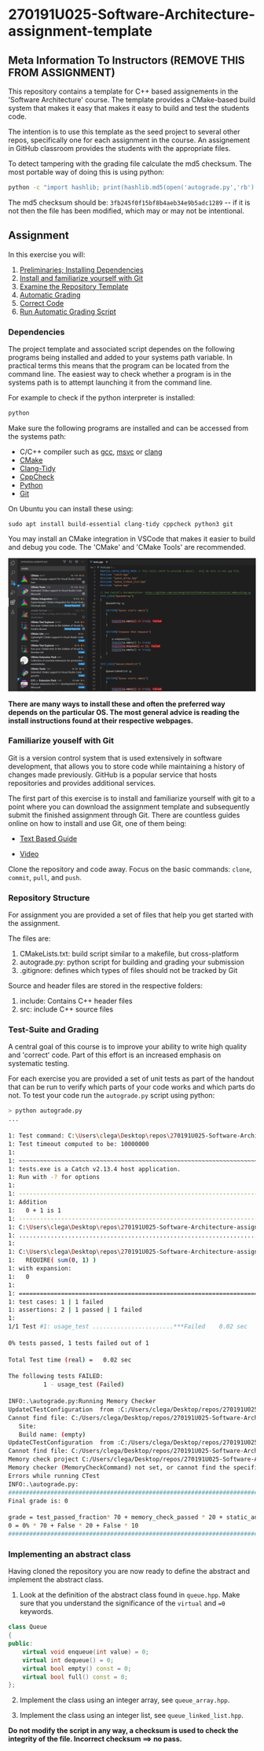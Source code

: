 # 270191U025-Software-Architecture-assignment-template

## Meta Information To Instructors (REMOVE THIS FROM ASSIGNMENT)

This repository contains a template for C++ based assignements in the 'Software Architecture' course.
The template provides a CMake-based build system that makes it easy that makes it easy to build and test the students code.

The intention is to use this template as the seed project to several other repos, specifically one for each assignment in the course.
An assignement in GitHub classroom provides the students with the appropriate files.

To detect tampering with the grading file calculate the md5 checksum. The most portable way of doing this is using python:

```bash
python -c "import hashlib; print(hashlib.md5(open('autograde.py','rb').read()).hexdigest())"
```

The md5 checksum should be: `3fb245f0f15bf8b4aeb34e9b5adc1289` -- if it is not then the file has been modified, which may or may not be intentional.

## Assignment

In this exercise you will:

1. [Preliminaries; Installing Dependencies](#Dependencies)
2. [Install and familiarize yourself with Git](#Familiarize-youself-with-Git)
3. [Examine the Repository Template](#Repository-Structure)
4. [Automatic Grading](#Test-Suite-and-Grading)
5. [Correct Code]()
6. [Run Automatic Grading Script]()

### Dependencies

The project template and associated script dependes on the following programs being installed and added to your systems path variable.
In practical terms this means that the program can be located from the command line.
The easiest way to check whether a program is in the systems path is to attempt launching it from the command line.

For example to check if the python interpreter is installed:

```bash
python
```

Make sure the following programs are installed and can be accessed from the systems path:

- C/C++ compiler such as [gcc](https://gcc.gnu.org/), [msvc](https://visualstudio.microsoft.com/vs/features/cplusplus/) or [clang](https://clang.llvm.org/)
- [CMake](https://cmake.org/)
- [Clang-Tidy](https://clang.llvm.org/extra/clang-tidy/)
- [CppCheck](http://cppcheck.sourceforge.net/)
- [Python](https://www.python.org/)
- [Git](https://git-scm.com/downloads)

On Ubuntu you can install these using:

```
sudo apt install build-essential clang-tidy cppcheck python3 git
```

You may install an CMake integration in VSCode that makes it easier to build and debug you code.
The 'CMake' and 'CMake Tools' are recommended.

![](cmake.png)

**There are many ways to install these and often the preferred way depends on the particular OS. The most general advice is reading the install instructions found at their respective webpages.**

### Familiarize youself with Git

Git is a version control system that is used extensively in software development, that allows you to store code while maintaining a history of changes made previously.
GitHub is a popular service that hosts repositories and provides additional services.

The first part of this exercise is to install and familiarize yourself with git to a point where you can download the assignment template and subsequently submit the finished assignment through Git.
There are countless guides online on how to install and use Git, one of them being:

- [Text Based Guide](https://guides.github.com/introduction/git-handbook/)

- [Video](https://www.youtube.com/watch?v=SWYqp7iY_Tc)

Clone the repository and code away. Focus on the basic commands: `clone`, `commit`, `pull`, and `push`.

### Repository Structure

For assignment you are provided a set of files that help you get started with the assignment.

The files are:

1. CMakeLists.txt: build script similar to a makefile, but cross-platform
2. autograde.py: python script for building and grading your submission
3. .gitignore: defines which types of files should not be tracked by Git

Source and header files are stored in the respective folders:

1. include: Contains C++ header files
2. src: include C++ source files

### Test-Suite and Grading

A central goal of this course is to improve your ability to write high quality and 'correct' code. Part of this effort is an increased emphasis on systematic testing.

For each exercise you are provided a set of unit tests as part of the handout that can be run to verify which parts of your code works and which parts do not. To test your code run the `autograde.py` script using python:

```bash
> python autograde.py
...

1: Test command: C:\Users\clega\Desktop\repos\270191U025-Software-Architecture-assignment-template\build\Debug\tests.exe
1: Test timeout computed to be: 10000000
1:
1: ~~~~~~~~~~~~~~~~~~~~~~~~~~~~~~~~~~~~~~~~~~~~~~~~~~~~~~~~~~~~~~~~~~~~~~~~~~~~~~~
1: tests.exe is a Catch v2.13.4 host application.
1: Run with -? for options
1:
1: -------------------------------------------------------------------------------
1: Addition
1:   0 + 1 is 1
1: -------------------------------------------------------------------------------
1: C:\Users\clega\Desktop\repos\270191U025-Software-Architecture-assignment-template\src\tests.cpp(16)
1: ...............................................................................
1:
1: C:\Users\clega\Desktop\repos\270191U025-Software-Architecture-assignment-template\src\tests.cpp(18): FAILED:
1:   REQUIRE( sum(0, 1) )
1: with expansion:
1:   0
1:
1: ===============================================================================
1: test cases: 1 | 1 failed
1: assertions: 2 | 1 passed | 1 failed
1:
1/1 Test #1: usage_test .......................***Failed    0.02 sec

0% tests passed, 1 tests failed out of 1

Total Test time (real) =   0.02 sec

The following tests FAILED:
          1 - usage_test (Failed)

INFO:.\autograde.py:Running Memory Checker
UpdateCTestConfiguration  from :C:/Users/clega/Desktop/repos/270191U025-Software-Architecture-assignment-template/build/DartConfiguration.tcl
Cannot find file: C:/Users/clega/Desktop/repos/270191U025-Software-Architecture-assignment-template/build/DartConfiguration.tcl
   Site:
   Build name: (empty)
UpdateCTestConfiguration  from :C:/Users/clega/Desktop/repos/270191U025-Software-Architecture-assignment-template/build/DartConfiguration.tcl
Cannot find file: C:/Users/clega/Desktop/repos/270191U025-Software-Architecture-assignment-template/build/DartConfiguration.tcl
Memory check project C:/Users/clega/Desktop/repos/270191U025-Software-Architecture-assignment-template/build
Memory checker (MemoryCheckCommand) not set, or cannot find the specified program.
Errors while running CTest
INFO:.\autograde.py:
#######################################################################################################
Final grade is: 0

grade = test_passed_fraction* 70 + memory_check_passed * 20 + static_analysis_passed * 10
0 = 0% * 70 + False * 20 + False * 10
#######################################################################################################
```

### Implementing an abstract class

Having cloned the repository you are now ready to define the abstract and implement the abstract class.

1. Look at the definition of the abstract class found in `queue.hpp`. Make sure that you understand the significance of the `virtual` and `=0` keywords.

```cpp
class Queue
{
public:
    virtual void enqueue(int value) = 0;
    virtual int dequeue() = 0;
    virtual bool empty() const = 0;
    virtual bool full() const = 0;
};
```

2. Implement the class using an integer array, see `queue_array.hpp`.

3. Implement the class using an integer list, see `queue_linked_list.hpp`.

**Do not modify the script in any way, a checksum is used to check the integrity of the file. Incorrect checksum ⟹ no pass.**
